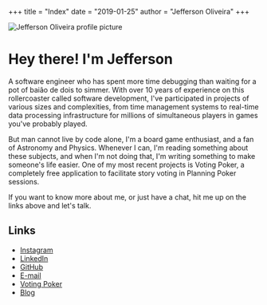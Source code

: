 
+++
title = "Index"
date = "2019-01-25"
author = "Jefferson Oliveira"
+++

<div class="profile-container">
  <img class="profile-picture" alt="Jefferson Oliveira profile picture" src="https://avatars.githubusercontent.com/u/5585596?v=3">
</div>

# Hey there! I'm Jefferson

A software engineer who has spent more time debugging than waiting for a pot of baião de dois to simmer. With over 10 years of experience on this rollercoaster called software development, I've participated in projects of various sizes and complexities, from time management systems to real-time data processing infrastructure for millions of simultaneous players in games you've probably played.

But man cannot live by code alone, I'm a board game enthusiast, and a fan of Astronomy and Physics. Whenever I can, I'm reading something about these subjects, and when I'm not doing that, I'm writing something to make someone's life easier. One of my most recent projects is Voting Poker, a completely free application to facilitate story voting in Planning Poker sessions.

If you want to know more about me, or just have a chat, hit me up on the links above and let's talk.

## Links

- [Instagram](https://instagram.com/jeffersonmourak)
- [LinkedIn](https://www.linkedin.com/in/jeffersonmourak/)
- [GitHub](https://github.com/jeffersonmourak)
- [E-mail](mailto:jeffersonmourak@gmail.com)
- [Voting Poker](https://voting.poker)
- [Blog](/pt-br/posts/)
